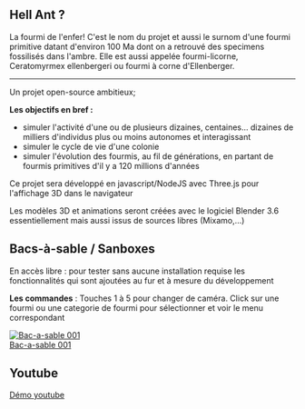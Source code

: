 ## Hell Ant ?

La fourmi de l'enfer! C'est le nom du projet et aussi le surnom d'une fourmi primitive datant d'environ 100 Ma dont on a retrouvé des specimens fossilisés dans l'ambre. Elle est aussi appelée fourmi-licorne, Ceratomyrmex ellenbergeri ou fourmi à corne d'Ellenberger.


---
Un projet open-source ambitieux;

**Les objectifs en bref :**
- simuler l'activité d'une ou de plusieurs dizaines, centaines... dizaines de milliers d'individus plus ou moins autonomes et interagissant
- simuler le cycle de vie d'une colonie
- simuler l'évolution des fourmis, au fil de générations, en partant de fourmis primitives d'il y a 120 millions d'années

Ce projet sera développé en javascript/NodeJS avec Three.js pour l'affichage 3D dans le navigateur

Les modèles 3D et animations seront créées avec le logiciel Blender 3.6 essentiellement mais aussi issus de sources libres (Mixamo,...)

## Bacs-à-sable / Sanboxes
En accès libre : pour tester sans aucune installation requise les fonctionnalités qui sont ajoutées au fur et à mesure du développement

**Les commandes** : Touches 1 à 5 pour changer de caméra. Click sur une fourmi ou une categorie de fourmi pour sélectionner et voir le menu correspondant

[![Bac-a-sable 001](https://ruru.alwaysdata.net/images/sandbox001.png)](https://ruru.alwaysdata.net/bac-a-sable?sb=001)   
[Bac-a-sable 001](https://ruru.alwaysdata.net/bac-a-sable?sb=001)


## Youtube
[Démo youtube](https://www.youtube.com/watch?v=-M7-FRyTXeA)